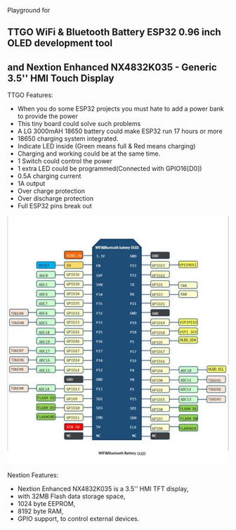 Playground for

## TTGO WiFi & Bluetooth Battery ESP32 0.96 inch OLED development tool  
## and Nextion Enhanced NX4832K035 - Generic 3.5'' HMI Touch Display

TTGO Features:

* When you do some ESP32 projects you must hate to add a power bank to provide the power   
* This tiny board could solve such problems  
* A LG 3000mAH 18650 battery could make ESP32 run 17 hours or more  
* 18650 charging system integrated.  
* Indicate LED inside (Green means full & Red means charging)  
* Charging and working could be at the same time.  
* 1 Switch could control the power  
* 1 extra LED could be programmed(Connected with GPIO16[D0])  
* 0.5A charging current   
* 1A output   
* Over charge protection   
* Over discharge protection   
* Full ESP32 pins break out 

![TTGO pic1](ttgo_pinout.jpg)

Nextion Features:

* Nextion Enhanced NX4832K035 is a 3.5'' HMI TFT display,  
* with 32MB Flash data storage space,  
* 1024 byte EEPROM,  
* 8192 byte RAM,  
* GPIO support, to control external devices.  

